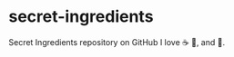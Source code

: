 # secret-ingredients
Secret Ingredients repository on GitHub
I love :coffee: :pizza:, and :dancer:.
